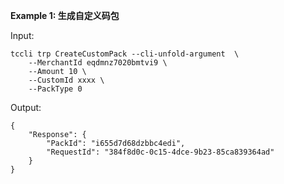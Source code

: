 **Example 1: 生成自定义码包**



Input: 

```
tccli trp CreateCustomPack --cli-unfold-argument  \
    --MerchantId eqdmnz7020bmtvi9 \
    --Amount 10 \
    --CustomId xxxx \
    --PackType 0
```

Output: 
```
{
    "Response": {
        "PackId": "i655d7d68dzbbc4edi",
        "RequestId": "384f8d0c-0c15-4dce-9b23-85ca839364ad"
    }
}
```

